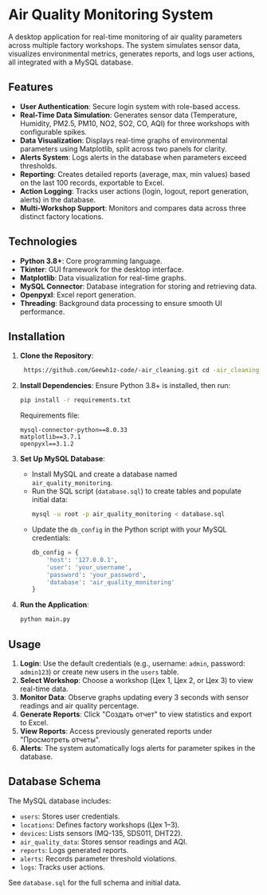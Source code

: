 # Air Quality Monitoring System

A desktop application for real-time monitoring of air quality parameters across multiple factory workshops. The system simulates sensor data, visualizes environmental metrics, generates reports, and logs user actions, all integrated with a MySQL database.

## Features
- **User Authentication**: Secure login system with role-based access.
- **Real-Time Data Simulation**: Generates sensor data (Temperature, Humidity, PM2.5, PM10, NO2, SO2, CO, AQI) for three workshops with configurable spikes.
- **Data Visualization**: Displays real-time graphs of environmental parameters using Matplotlib, split across two panels for clarity.
- **Alerts System**: Logs alerts in the database when parameters exceed thresholds.
- **Reporting**: Creates detailed reports (average, max, min values) based on the last 100 records, exportable to Excel.
- **Action Logging**: Tracks user actions (login, logout, report generation, alerts) in the database.
- **Multi-Workshop Support**: Monitors and compares data across three distinct factory locations.

## Technologies
- **Python 3.8+**: Core programming language.
- **Tkinter**: GUI framework for the desktop interface.
- **Matplotlib**: Data visualization for real-time graphs.
- **MySQL Connector**: Database integration for storing and retrieving data.
- **Openpyxl**: Excel report generation.
- **Threading**: Background data processing to ensure smooth UI performance.

## Installation
1. **Clone the Repository**:
   ```bash
    https://github.com/Geewh1z-code/-air_cleaning.git cd -air_cleaning
   ```

2. **Install Dependencies**:
   Ensure Python 3.8+ is installed, then run:
   ```bash
   pip install -r requirements.txt
   ```
   Requirements file:
   ```
   mysql-connector-python==8.0.33
   matplotlib==3.7.1
   openpyxl==3.1.2
   ```

3. **Set Up MySQL Database**:
   - Install MySQL and create a database named `air_quality_monitoring`.
   - Run the SQL script (`database.sql`) to create tables and populate initial data:
     ```bash
     mysql -u root -p air_quality_monitoring < database.sql
     ```
   - Update the `db_config` in the Python script with your MySQL credentials:
     ```python
     db_config = {
         'host': '127.0.0.1',
         'user': 'your_username',
         'password': 'your_password',
         'database': 'air_quality_monitoring'
     }
     ```

4. **Run the Application**:
   ```bash
   python main.py
   ```

## Usage
1. **Login**: Use the default credentials (e.g., username: `admin`, password: `admin123`) or create new users in the `users` table.
2. **Select Workshop**: Choose a workshop (Цех 1, Цех 2, or Цех 3) to view real-time data.
3. **Monitor Data**: Observe graphs updating every 3 seconds with sensor readings and air quality percentage.
4. **Generate Reports**: Click "Создать отчет" to view statistics and export to Excel.
5. **View Reports**: Access previously generated reports under "Просмотреть отчеты".
6. **Alerts**: The system automatically logs alerts for parameter spikes in the database.

## Database Schema
The MySQL database includes:
- `users`: Stores user credentials.
- `locations`: Defines factory workshops (Цех 1–3).
- `devices`: Lists sensors (MQ-135, SDS011, DHT22).
- `air_quality_data`: Stores sensor readings and AQI.
- `reports`: Logs generated reports.
- `alerts`: Records parameter threshold violations.
- `logs`: Tracks user actions.

See `database.sql` for the full schema and initial data.
